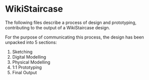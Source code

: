 # WikiStaircase

The following files describe a process of design and prototyping, contributing to the output of a WikiStaircase design.

For the purpose of communicating this process, the design has been unpacked into 5 sections:

1. Sketching
2. Digital Modelling
3. Physical Modelling
4. 1:1 Prototyping
5. Final Output
